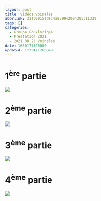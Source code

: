 ```yaml
---
layout: post
title: Vidéos Voinsles
abbrlink: 31fb0015fd9c4a859942004305b11339
tags: []
categories:
  - Groupe Folklorique
  - Prestation 2021
  - 2021_08_28 Voinsles
date: 1630177320000
updated: 1739471760848
---
```


# 1<sup>ère</sup> partie

[<img src="/resources/1f3ccb844ded4520838db3de5fadd3db.png">](https://youtu.be/HnIX39rXR80)

# 2<sup>ème</sup> partie

[<img src="/resources/20af7487c50f4e4f9b48ae766157d138.png">](https://youtu.be/lcRyYpxhpLI)

# 3<sup>ème</sup> partie

[<img src="/resources/64e1c5937e3f4c73b8d1e8415dd2b98c.png">](https://youtu.be/8jzPTtnzXPc)

# 4<sup>ème</sup> partie

[<img src="/resources/efd0198fdf4b4a20abc7f398ed5923cf.png">](https://youtu.be/A9fRZUw0Jgs)
